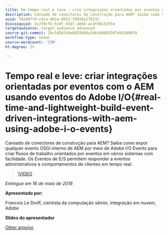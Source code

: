 ```yaml
---
title: Em tempo real e leve - crie integrações orientadas por eventos com o AEM usando eventos Adobe I/O
description: Cansado de conectores de construção para AEM? Saiba como expor qualquer evento OSGi interno de AEM por meio de Adobe I/O Events para criar fluxos de trabalho orientados por eventos em vários sistemas com facilidade. Os Eventos de E/S permitem responder a eventos administrativos e comportamentos de clientes em tempo real.
uuid: 78a98ffd-cdca-462a-8915-fd936a270232
discoiquuid: 4c239cfb-5c0f-45d7-a856-acdfd015df5d
targetaudience: target-audience advanced
source-git-commit: 2bc5d56249e8835884a2eb348083507eb5308076
workflow-type: tm+mt
source-wordcount: '139'
ht-degree: 1%

---
```



# Tempo real e leve: criar integrações orientadas por eventos com o AEM usando eventos do Adobe I/O{#real-time-and-lightweight-build-event-driven-integrations-with-aem-using-adobe-i-o-events}

Cansado de conectores de construção para AEM? Saiba como expor qualquer evento OSGi interno de AEM por meio de Adobe I/O Events para criar fluxos de trabalho orientados por eventos em vários sistemas com facilidade. Os Eventos de E/S permitem responder a eventos administrativos e comportamentos de clientes em tempo real.

>[!VIDEO](https://video.tv.adobe.com/v/22501/?quality=9)

*Entregue em 16 de maio de 2018*

**Apresentado por:**

Francois Le Droff, cientista da computação sênior, integração em nuvem, Adobe

**Slides do apresentador**

[Obter arquivo](assets/gem-2018-05-aem-events.pdf)

<!--
[Get back to the Overview](https://helpx.adobe.com/experience-manager/kt/eseminars/gems/aem-index.html)
-->

